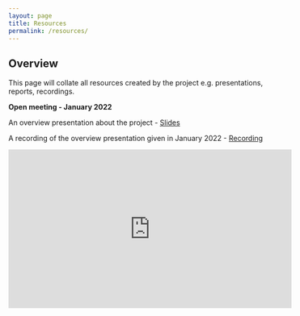 ```yaml
---
layout: page
title: Resources
permalink: /resources/
---
```


## Overview
This page will collate all resources created by the project e.g. presentations, reports, recordings. 

**Open meeting - January 2022**

An overview presentation about the project - [Slides](https://doi.org/10.5281/zenodo.5846587)

A recording of the overview presentation given in January 2022 - [Recording](https://youtu.be/DjoFp8sH1QM)

<iframe width="560" height="315" src="https://www.youtube.com/embed/DjoFp8sH1QM" title="YouTube video player" frameborder="0" allow="accelerometer; autoplay; clipboard-write; encrypted-media; gyroscope; picture-in-picture" allowfullscreen></iframe>
